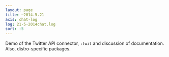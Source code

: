 ```yaml
---
layout: page
title: ~2014.5.21
axis: chat-log
log: 21-5-2014chat.log
sort: -5
---
```


Demo of the Twitter API connector, `:twit` and discussion of documentation. Also, distro-specific packages. 